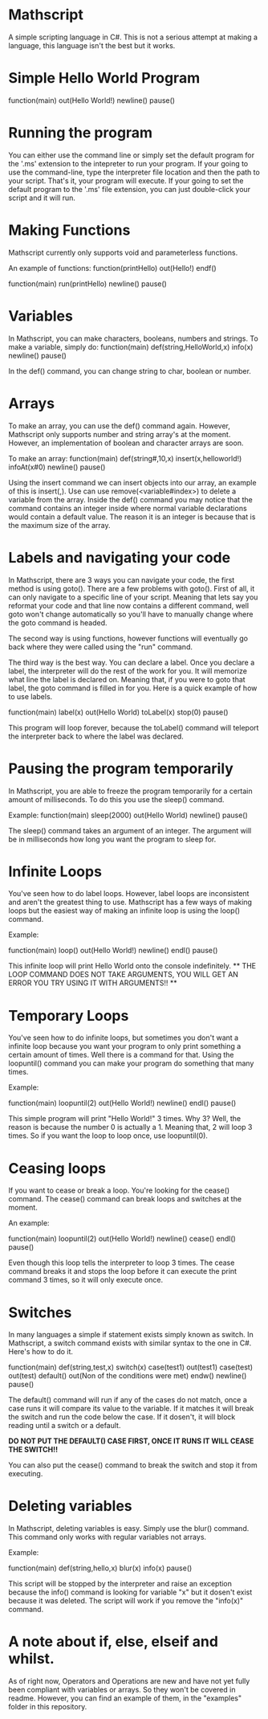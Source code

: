 # Mathscript
A simple scripting language in C#. This is not a serious attempt at making a language, this language isn't the best but it works.

# Simple Hello World Program
 function(main)
  out(Hello World!)
  newline()
 pause()

# Running the program
You can either use the command line or simply set the default program for the '.ms' extension to the intepreter to run your program. 
If your going to use the command-line, type the interpreter file location and then the path to your script. That's it, your program will execute.
If your going to set the default program to the '.ms' file extension, you can just double-click your script and it will run.

# Making Functions
Mathscript currently only supports void and parameterless functions.

An example of functions:
  function(printHello)
    out(Hello!)
  endf()
  
  function(main)
    run(printHello)
    newline()
  pause()
  
# Variables
In Mathscript, you can make characters, booleans, numbers and strings. To make a variable, simply do:
  function(main)
    def(string,HelloWorld,x)
    info(x)
    newline()
  pause()
  
In the def() command, you can change string to char, boolean or number.

# Arrays
To make an array, you can use the def() command again.
However, Mathscript only supports number and string array's at the moment. However, an implementation of boolean and character arrays are soon.

To make an array:
  function(main)
    def(string#,10,x)
    insert(x,helloworld!)
    infoAt(x#0)
    newline()
  pause()
  

Using the insert command we can insert objects into our array, an example of this is insert(<variable>,<object>). Use can use remove(<variable#index>) to delete a variable from the array. Inside the def() command you may notice that
the command contains an integer inside where normal variable declarations would contain a default value. The reason it is an integer is because that is the maximum size of
the array.
  
# Labels and navigating your code
In Mathscript, there are 3 ways you can navigate your code, the first method is using goto(<line>). There are a few problems with goto(). First of all, it can only navigate to
a specific line of your script. Meaning that lets say you reformat your code and that line now contains a different command, well goto won't change automatically so you'll have to manually change where the goto command is headed. 
  
The second way is using functions, however functions will eventually go back where they were called using the "run" command.
  
The third way is the best way. You can declare a label. Once you declare a label, the interpreter will do the rest of the work for you. It will memorize what line the label is declared on. Meaning that, if you were to goto that label, the goto command is filled in for you. Here is a quick example of how to use labels.
  
  function(main)
     label(x)
     out(Hello World)
     toLabel(x)
     stop(0)
  pause()
  
This program will loop forever, because the toLabel() command will teleport the interpreter back to where the label was declared.
  
# Pausing the program temporarily
In Mathscript, you are able to freeze the program temporarily for a certain amount of milliseconds. To do this you use the sleep() command.
  
Example:
  function(main)
    sleep(2000)
    out(Hello World)
    newline()
  pause()
  
The sleep() command takes an argument of an integer. The argument will be in milliseconds how long you want the program to sleep for.
  
# Infinite Loops
You've seen how to do label loops. However, label loops are inconsistent and aren't the greatest thing to use. Mathscript has a few ways of making loops but the easiest way of 
making an infinite loop is using the loop() command.

Example:
  
  function(main)
    loop()
      out(Hello World!)
      newline()
    endl()
  pause()
  
This infinite loop will print Hello World onto the console indefinitely. 
** THE LOOP COMMAND DOES NOT TAKE ARGUMENTS, YOU WILL GET AN ERROR YOU TRY USING IT WITH ARGUMENTS!! **
  
# Temporary Loops
You've seen how to do infinite loops, but sometimes you don't want a infinite loop because you want your program to only print something a certain amount of times. Well there is a command for that. Using the loopuntil(<times>) command you can make your program do something that many times.

Example:
  
  function(main)
    loopuntil(2)
      out(Hello World!)
      newline()
    endl()
  pause()
  
This simple program will print "Hello World!" 3 times. Why 3? Well, the reason is because the number 0 is actually a 1. Meaning that, 2 will loop 3 times. So if you want the loop to loop once, use loopuntil(0).
  
# Ceasing loops
If you want to cease or break a loop. You're looking for the cease() command. The cease() command can break loops and switches at the moment.
  
An example:
  
  function(main)
    loopuntil(2)
      out(Hello World!)
      newline()
      cease()
    endl()
  pause()
  
Even though this loop tells the interpreter to loop 3 times. The cease command breaks it and stops the loop before it can execute the print command 3 times, so it will only execute once.
  
# Switches
In many languages a simple if statement exists simply known as switch. In Mathscript, a switch command exists with similar syntax to the one in C#. Here's how to do it.
  
  function(main)
    def(string,test,x)
    switch(x)
      case(test1)
        out(test1)
      case(test)
        out(test)
      default()
        out(Non of the conditions were met)
    endw()
    newline()
  pause()
  
The default() command will run if any of the cases do not match, once a case runs it will compare its value to the variable. If it matches it will break the switch and run the code below the case. If it dosen't, it will block reading until a switch or a default.
  
**DO NOT PUT THE DEFAULT() CASE FIRST, ONCE IT RUNS IT WILL CEASE THE SWITCH!!**
  
You can also put the cease() command to break the switch and stop it from executing.
  
# Deleting variables
In Mathscript, deleting variables is easy. Simply use the blur(<name of variable>) command. This command only works with regular variables not arrays.
  
Example:
  
  function(main)
    def(string,hello,x)
    blur(x)
    info(x)
  pause()
  
This script will be stopped by the interpreter and raise an exception because the info() command is looking for variable "x" but it dosen't exist because it was deleted. The script will work if you remove the "info(x)" command.
  
# A note about if, else, elseif and whilst.
As of right now, Operators and Operations are new and have not yet fully been compliant with variables or arrays. So they won't be covered in readme. However, you can find an example of them, in the "examples" folder in this repository.
